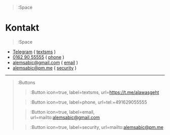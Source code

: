 > :Space

<h1>Kontakt</h1>

> :Space

- [Telegram](https://t.me/alawasgeht) ( [textsms](:Icon) ) 
- [0162 90 55555](tel:+491629055555) ( [phone](:Icon) )
- [alemsabic@gmail.com](mailto:alemsabic@gmail.com) ( [email](:Icon) )
- [alemsabic@pm.me](mailto:alemsabic@pm.me) ( [security](:Icon) )


****

> :Buttons
> > :Button icon=true, label=textsms, url=https://t.me/alawasgeht
>
> > :Button icon=true, label=phone, url=tel:+491629055555
>
> > :Button icon=true, label=email, url=mailto:alemsabic@gmail.com
>
> > :Button icon=true, label=security, url=mailto:alemsabic@pm.me